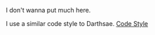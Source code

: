 I don't wanna put much here.

I use a similar code style to Darthsae.
[Code Style](https://github.com/Darthsae/Darthsae/blob/main/CODE_STYLE.md)
